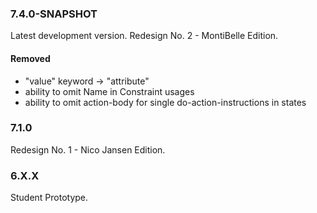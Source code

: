 <!-- (c) https://github.com/MontiCore/monticore -->
### 7.4.0-SNAPSHOT

Latest development version. Redesign No. 2 - MontiBelle Edition.

#### Removed

* "value" keyword -> "attribute"
* ability to omit Name in Constraint usages
* ability to omit action-body for single do-action-instructions in states

### 7.1.0

Redesign No. 1 - Nico Jansen Edition.

### 6.X.X

Student Prototype.
